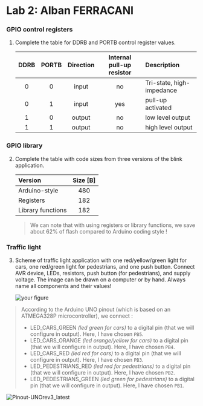 # Lab 2: Alban FERRACANI

### GPIO control registers

1. Complete the table for DDRB and PORTB control register values.

   | **DDRB** | **PORTB** | **Direction** | **Internal pull-up resistor** | **Description** |
   | :-: | :-: | :-: | :-: | :-- |
   | 0 | 0 | input | no | Tri-state, high-impedance |
   | 0 | 1 | input | yes | pull-up activated|
   | 1 | 0 | output | no| low level output|
   | 1 | 1 | output | no| high level output|

### GPIO library

2. Complete the table with code sizes from three versions of the blink application.

   | **Version** | **Size [B]** |
   | :-- | :-: |
   | Arduino-style     | 480 |
   | Registers         | 182 |
   | Library functions | 182 |
   >We can note that with using registers or library functions, we save about 62% of flash compared to Arduino coding style !

### Traffic light

3. Scheme of traffic light application with one red/yellow/green light for cars, one red/green light for pedestrians, and one push button. Connect AVR device, LEDs, resistors, push button (for pedestrians), and supply voltage. The image can be drawn on a computer or by hand. Always name all components and their values!

   ![your figure]()

>According to the Arduino UNO pinout (which is based on an ATMEGA328P microcontroller), we connect : 
> - LED_CARS_GREEN *(led green for cars)* to a digital pin (that we will configure in output). Here, I have chosen `PB5`.
> - LED_CARS_ORANGE *(led orange/yellow for cars)* to a digital pin (that we will configure in output). Here, I have chosen `PB4`.
> - LED_CARS_RED *(led red for cars)* to a digital pin (that we will configure in output). Here, I have chosen `PB3`.
> - LED_PEDESTRIANS_RED *(led red for pedestrians)* to a digital pin (that we will configure in output). Here, I have chosen `PB2`.
> - LED_PEDESTRIANS_GREEN *(led green for pedestrians)* to a digital pin (that we will configure in output). Here, I have chosen `PB1`.

![Pinout-UNOrev3_latest](https://user-images.githubusercontent.com/114081879/194305483-f8924e3c-08c0-4ced-933a-794cdd1d37e3.png)
